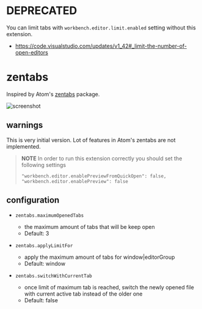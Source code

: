 # DEPRECATED

You can limit tabs with `workbench.editor.limit.enabled` setting without this extension.
- https://code.visualstudio.com/updates/v1_42#_limit-the-number-of-open-editors

# zentabs

Inspired by Atom's [zentabs](https://github.com/ArnaudRinquin/atom-zentabs) package.

![screenshot](/images/screenshot.gif)

## warnings

This is very initial version. Lot of features in Atom's zentabs are not implemented.

>**NOTE**
>In order to run this extension correctly you should set the following settings
>```
>"workbench.editor.enablePreviewFromQuickOpen": false,
>"workbench.editor.enablePreview": false
>```

 ## configuration

- `zentabs.maximumOpenedTabs`
  - the maximum amount of tabs that will be keep open
  - Default: 3

- `zentabs.applyLimitFor`
  - apply the maximum amount of tabs for window|editorGroup
  - Default: window

- `zentabs.switchWithCurrentTab`
  - once limit of maximum tab is reached, switch the newly opened file with current active tab instead of the older one
  - Default: false
